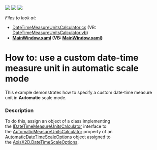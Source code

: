 <!-- default badges list -->
![](https://img.shields.io/endpoint?url=https://codecentral.devexpress.com/api/v1/VersionRange/128570241/22.2.2%2B)
[![](https://img.shields.io/badge/Open_in_DevExpress_Support_Center-FF7200?style=flat-square&logo=DevExpress&logoColor=white)](https://supportcenter.devexpress.com/ticket/details/T327792)
[![](https://img.shields.io/badge/📖_How_to_use_DevExpress_Examples-e9f6fc?style=flat-square)](https://docs.devexpress.com/GeneralInformation/403183)
<!-- default badges end -->
<!-- default file list -->
*Files to look at*:

* [DateTimeMeasureUnitsCalculator.cs](./CS/CustomDateTimeMeasureUnitsCalcuslatorSample/DateTimeMeasureUnitsCalculator.cs) (VB: [DateTimeMeasureUnitsCalculator.vb](./VB/CustomDateTimeMeasureUnitsCalcuslatorSample/DateTimeMeasureUnitsCalculator.vb))
* **[MainWindow.xaml](./CS/CustomDateTimeMeasureUnitsCalcuslatorSample/MainWindow.xaml) (VB: [MainWindow.xaml](./VB/CustomDateTimeMeasureUnitsCalcuslatorSample/MainWindow.xaml))**
<!-- default file list end -->
# How to: use a custom date-time measure unit in automatic scale mode


This example demonstrates how to specify a custom date-time measure unit in <strong>Automatic</strong> scale mode.


<h3>Description</h3>

To do this, assign an object of a class implementing the&nbsp;<a href="https://documentation.devexpress.com/#WPF/clsDevExpressXpfChartsIDateTimeMeasureUnitsCalculatortopic">IDateTimeMeasureUnitsCalculator</a>&nbsp;interface to the&nbsp;<a href="https://documentation.devexpress.com/#WPF/DevExpressXpfChartsAutomaticDateTimeScaleOptions_AutomaticMeasureUnitsCalculatortopic">AutomaticMeasureUnitsCalculator</a>&nbsp;property of an <a href="https://documentation.devexpress.com/#WPF/clsDevExpressXpfChartsAutomaticDateTimeScaleOptionstopic">AutomaticDateTimeScaleOptions</a>&nbsp;object assigned to the&nbsp;<a href="https://documentation.devexpress.com/#WPF/DevExpressXpfChartsAxisX2D_DateTimeScaleOptionstopic">AxisX2D.DateTimeScaleOptions</a>.

<br/>


